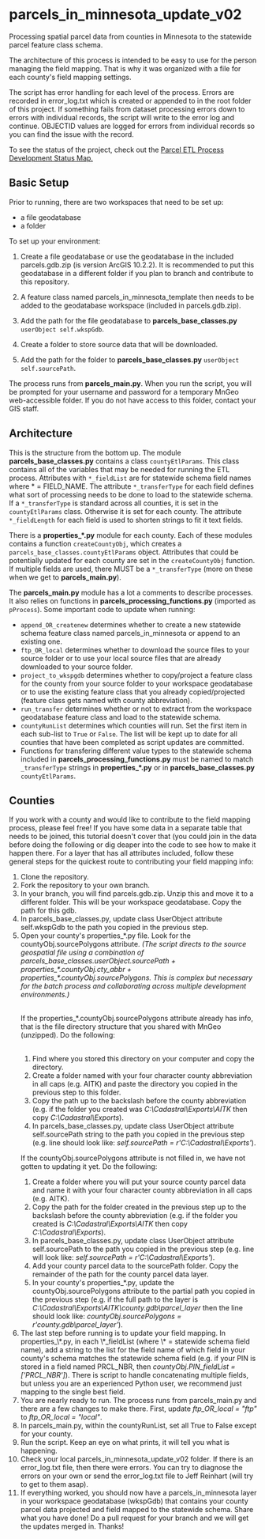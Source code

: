 # parcels_in_minnesota_update_v02
Processing spatial parcel data from counties in Minnesota to the statewide parcel feature class schema.

The architecture of this process is intended to be easy to use for the person managing the field mapping. That is why it was organized with a file for each county's field mapping settings.

The script has error handling for each level of the process. Errors are recorded in error_log.txt which is created or appended to in the root folder of this project. If something fails from dataset processing errors down to errors with individual records, the script will write to the error log and continue. OBJECTID values are logged for errors from individual records so you can find the issue with the record.

To see the status of the project, check out the <a href = "https://jeffreinhart.github.io/parcels_in_minnesota_update_v02/" target="_blank">Parcel ETL Process Development Status Map.</a>

## Basic Setup
Prior to running, there are two workspaces that need to be set up:
<ul>
<li>a file geodatabase
<li>a folder
</ul>

To set up your environment:

1. Create a file geodatabase or use the geodatabase in the included parcels.gdb.zip (is version ArcGIS 10.2.2). It is recommended to put this geodatabase in a different folder if you plan to branch and contribute to this repository.

2. A feature class named parcels_in_minnesota_template then needs to be added to the geodatabase workspace (included in parcels.gdb.zip).

3. Add the path for the file geodatabase to **parcels_base_classes.py** `userObject self.wkspGdb`.

4. Create a folder to store source data that will be downloaded.

5. Add the path for the folder to **parcels_base_classes.py** `userObject self.sourcePath`.

The process runs from **parcels_main.py**. When you run the script, you will be prompted for your username and password for a temporary MnGeo web-accessible folder. If you do not have access to this folder, contact your GIS staff.

## Architecture

This is the structure from the bottom up. The module **parcels_base_classes.py** contains a class `countyEtlParams`. This class contains all of the variables that may be needed for running the ETL process. Attributes with `*_fieldList` are for statewide schema field names where * = FIELD_NAME. The attribute `*_transferType` for each field defines what sort of processing needs to be done to load to the statewide schema. If a `*_transferType` is standard across all counties, it is set in the `countyEtlParams` class. Otherwise it is set for each county. The attribute `*_fieldLength` for each field is used to shorten strings to fit it text fields.

There is a **properties_*.py** module for each county. Each of these modules contains a function `createCountyObj`, which creates a `parcels_base_classes.countyEtlParams` object. Attributes that could be potentially updated for each county are set in the  `createCountyObj` function. If multiple fields are used, there MUST be a `*_transferType` (more on these when we get to **parcels_main.py**).

The **parcels_main.py** module has a lot a comments to describe processes. It also relies on functions in **parcels_processing_functions.py** (imported as `pProcess`). Some important code to update when running:
* `append_OR_createnew` determines whether to create a new statewide schema feature class named parcels\_in\_minnesota or append to an existing one.
* `ftp_OR_local` determines whether to download the source files to your source folder or to use your local source files that are already downloaded to your source folder.
* `project_to_wkspgdb` determines whether to copy/project a feature class for the county from your source folder to your workspace geodatabase or to use the existing feature class that you already copied/projected (feature class gets named with county abbreviation).
* `run_transfer` determines whether or not to extract from the workspace geodatabase feature class and load to the statewide schema.
* `countyRunList` determines which counties will run. Set the first item in each sub-list to `True` or `False`. The list will be kept up to date for all counties that have been completed as script updates are committed.
* Functions for transfering different value types to the statewide schema included in **parcels_processing_functions.py** must be named to match `_transferType` strings in **properties_*.py** or in **parcels_base_classes.py** `countyEtlParams`.

## Counties
If you work with a county and would like to contribute to the field mapping process, please feel free! If you have some data in a separate table that needs to be joined, this tutorial doesn't cover that (you could join in the data before doing the following or dig deaper into the code to see how to make it happen there. For a layer that has all attributes included, follow these general steps for the quickest route to contributing your field mapping info:
<ol>
<li>Clone the repository.
<li>Fork the repository to your own branch.
<li>In your branch, you will find parcels.gdb.zip. Unzip this and move it to a different folder. This will be your workspace geodatabase. Copy the path for this gdb.
<li>In parcels_base_classes.py, update class UserObject attribute self.wkspGdb to the path you copied in the previous step.
<li>Open your county's properties_*.py file. Look for the countyObj.sourcePolygons attribute. <i>(The script directs to the source geospatial file using a combination of parcels_base_classes.userObject.sourcePath + properties_*.countyObj.cty_abbr + properties_*.countyObj.sourcePolygons. This is complex but necessary for the batch process and collaborating across multiple development environments.)</i> <br><br>

If the properties_*.countyObj.sourcePolygons attribute already has info, that is the file directory structure that you shared with MnGeo (unzipped). Do the following:<br><br>
<ol>
<li>Find where you stored this directory on your computer and copy the directory.
<li>Create a folder named with your four character county abbreviation in all caps (e.g. AITK) and paste the directory you copied in the previous step to this folder.
<li>Copy the path up to the backslash before the county abbreviation (e.g. if the folder you created was <i>C:\Cadastral\Exports\AITK</i> then copy <i>C:\Cadastral\Exports</i>).
<li>In parcels_base_classes.py, update class UserObject attribute self.sourcePath string to the path you copied in the previous step (e.g. line should look like: <i>self.sourcePath = r'C:\Cadastral\Exports'</i>).
</ol>

If the countyObj.sourcePolygons attribute is not filled in, we have not gotten to updating it yet. Do the following:
<ol>
<li>Create a folder where you will put your source county parcel data and name it with your four character county abbreviation in all caps (e.g. AITK).
<li>Copy the path for the folder created in the previous step up to the backslash before the county abbreviation (e.g. if the folder you created is  <i>C:\Cadastral\Exports\AITK</i> then copy <i>C:\Cadastral\Exports</i>).
<li>In parcels_base_classes.py, update class UserObject attribute self.sourcePath to the path you copied in the previous step (e.g. line will look like: <i>self.sourcePath = r'C:\Cadastral\Exports'</i>).
<li>Add your county parcel data to the sourcePath folder. Copy the remainder of the path for the county parcel data layer.
<li>In your county's properties_*.py, update the countyObj.sourcePolygons attribute to the partial path you copied in the previous step (e.g. if the full path to the layer is <i>C:\Cadastral\Exports\AITK\county.gdb\parcel_layer</i> then the line should look like: <i>countyObj.sourcePolygons = r'county.gdb\parcel_layer'</i>).
</ol>
<li>The last step before running is to update your field mapping. In properties_\*.py, in each \*_fieldList (where \* = statewide schema field name), add a string to the list for the field name of which field in your county's schema matches the statewide schema field (e.g. if your PIN is stored in a field named PRCL_NBR, then <i>countyObj.PIN_fieldList = ['PRCL_NBR']</i>). There is script to handle concatenating multiple fields, but unless you are an experienced Python user, we recommend just mapping to the single best field.
<li>You are nearly ready to run. The process runs from parcels_main.py and there are a few changes to make there. First, update <i>ftp_OR_local = "ftp"</i> to <i>ftp_OR_local = "local"</i>.
<li>In parcels_main.py, within the countyRunList, set all True to False except for your county.
<li>Run the script. Keep an eye on what prints, it will tell you what is happening.
<li>Check your local parcels_in_minnesota_update_v02 folder. If there is an error_log.txt file, then there were errors. You can try to diagnose the errors on your own or send the error_log.txt file to Jeff Reinhart (will try to get to them asap).
<li>If everything worked, you should now have a parcels_in_minnesota layer in your workspace geodatabase (wkspGdb) that contains your county parcel data projected and field mapped to the statewide schema. Share what you have done! Do a pull request for your branch and we will get the updates merged in. Thanks!
</ol>
